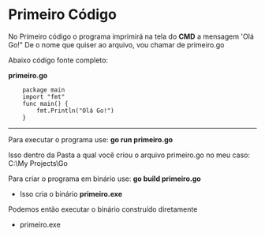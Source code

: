# Primeiro Código 

No Primeiro código o programa imprimirá na tela do **CMD** a mensagem 'Olá Go!"
De o nome que quiser ao arquivo, vou chamar de primeiro.go

Abaixo código fonte completo:

**primeiro.go**

```
    package main
    import "fmt"
    func main() {
        fmt.Println("Olá Go!")
    }
```
-------
Para executar o programa use: **go run primeiro.go**

 Isso dentro da Pasta a qual você criou o arquivo primeiro.go no meu caso: C:\My Projects\Go

Para criar o programa em binário use: **go build primeiro.go**

 - Isso cria o binário **primeiro.exe**

 Podemos então executar o binário construído diretamente

 - primeiro.exe

